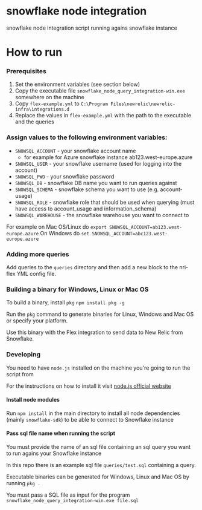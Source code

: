 # snowflake node integration
snowflake node integration script running agains snowflake instance

# How to run

### Prerequisites

1. Set the environment variables (see section below)
2. Copy the executable file `snowflake_node_query_integration-win.exe` somewhere on the machine
3. Copy `flex-example.yml` to `C:\Program Files\newrelic\newrelic-infra\integrations.d`
4. Replace the values in `flex-example.yml` with the path to the executable and the queries

### Assign values to the following environment variables:

- `SNOWSQL_ACCOUNT` - your snowflake account name
  - for example for Azure snowflake instance ab123.west-europe.azure
- `SNOWSQL_USER` - your snowflake username (used for logging into the account)
- `SNOWSQL_PWD` - your snowflake password
- `SNOWSQL_DB` - snowflake DB name you want to run queries against
- `SNOWSQL_SCHEMA` - snowflake schema you want to use (e.g. account-usage)
- `SNOWSQL_ROLE` - snowflake role that should be used when querying (must have access to account_usage and information_schema)
- `SNOWSQL_WAREHOUSE` - the snowflake warehouse you want to connect to 

For example on Mac OS/Linux do `export SNOWSQL_ACCOUNT=ab123.west-europe.azure`
On Windows do `set SNOWSQL_ACCOUNT=abc123.west-europe.azure`

### Adding more queries

Add queries to the `queries` directory and then add a new block to the nri-flex YML config file.

### Building a binary for Windows, Linux or Mac OS

To build a binary, install `pkg`
`npm install pkg -g`

Run the `pkg` command to generate binaries for Linux, Windows and Mac OS or specify your platform.

Use this binary with the Flex integration to send data to New Relic from Snowflake.

### Developing

You need to have `node.js` installed on the machine you're going to run the script from

For the instructions on how to install it visit [node.js official website](https://nodejs.org/en/download/)

#### Install node modules

Run `npm install` in the main directory to install all node dependencies (mainly `snowflake-sdk`) to be able to connect to Snowflake instance

#### Pass sql file name when running the script

You must provide the name of an sql file containing an sql query you want to run agains your Snowflake instance

In this repo there is an example sql file `queries/test.sql` containing a query.  

Executable binaries can be generated for Windows, Linux and Mac OS by running
`pkg .`

You must pass a SQL file as input for the program
`snowflake_node_query_integration-win.exe file.sql`
